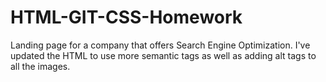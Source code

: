 # HTML-GIT-CSS-Homework

Landing page for a company that offers Search Engine Optimization. I've updated the HTML to use more semantic tags as well as adding alt tags to all the images. 
